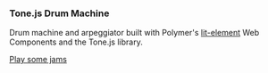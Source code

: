 ### Tone.js Drum Machine

Drum machine and arpeggiator built with Polymer's [lit-element](https://lit-element.polymer-project.org/) Web Components and the Tone.js library.

[Play some jams](https://andrewnbishop.com/drum-machine/)
